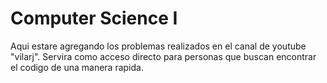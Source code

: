 # Computer Science I
Aqui estare agregando los problemas realizados en el canal de youtube "vilarj". Servira como acceso directo para personas que buscan encontrar el codigo de una manera rapida.
